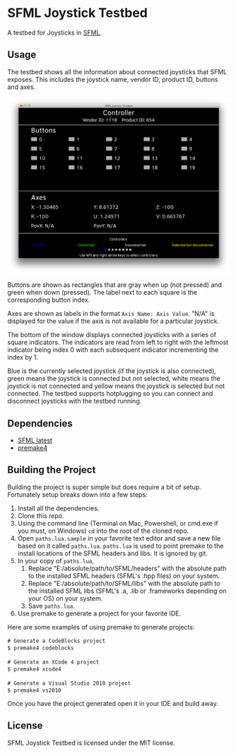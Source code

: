 # SFML Joystick Testbed

A testbed for Joysticks in [SFML](http://sfml-dev.org/).

## Usage

The testbed shows all the information about connected joysticks that SFML exposes. This includes the joystick name, vendor ID, product ID, buttons and axes.

![screen shot](https://raw.githubusercontent.com/NoobsArePeople2/SFMLJoystickTestbed/master/sceen.png)

Buttons are shown as rectangles that are gray when up (not pressed) and green when down (pressed). The label next to each square is the corresponding button index.

Axes are shown as labels in the format `Axis Name: Axis Value`. "N/A" is displayed for the value if the axis is not available for a particular joystick.

The bottom of the window displays connected joysticks with a series of square indicators. The indicators are read from left to right with the leftmost indicator being index 0 with each subsequent indicator incrementing the index by 1.

Blue is the currently selected joystick (if the joystick is also connected), green means the joystick is connected but not selected, white means the joystick is not connected and yellow means the joystick is selected but not connected. The testbed supports hotplugging so you can connect and disconnect joysticks with the testbed running.

## Dependencies

- [SFML latest](https://github.com/LaurentGomila/SFML)
- [premake4](http://industriousone.com/premake)

## Building the Project

Building the project is super simple but does require a bit of setup. Fortunately setup breaks down into a few steps:

1. Install all the dependencies.
2. Clone this repo.
3. Using the command line (Terminal on Mac, Powershell, or cmd.exe if you must, on Windows) `cd` into the root of the cloned repo.
4. Open `paths.lua.sample` in your favorite text editor and save a new file based on it called `paths.lua`. `paths.lua` is used to point premake to the install locations of the SFML headers and libs. It is ignored by git.
5. In your copy of `paths.lua`,
    1. Replace "E:/absolute/path/to/SFML/headers" with the absolute path to the installed SFML headers (SFML's .hpp files) on your system.
    2. Replace "E:/absolute/path/to/SFML/libs" with the absolute path to the installed SFML libs (SFML's .a, .lib or .frameworks depending on your OS) on your system.
    3. Save `paths.lua`.
6. Use premake to generate a project for your favorite IDE.

Here are some examples of using premake to generate projects:

    # Generate a CodeBlocks project
    $ premake4 codeblocks

    # Generate an XCode 4 project
    $ premake4 xcode4

    # Generate a Visual Studio 2010 project
    $ premake4 vs2010

Once you have the project generated open it in your IDE and build away.

## License

SFML Joystick Testbed is licensed under the MIT license.